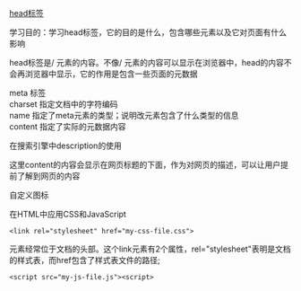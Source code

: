 
[head标签](https://developer.mozilla.org/zh-CN/docs/Learn/HTML/Introduction_to_HTML/The_head_metadata_in_HTML)


学习目的：学习head标签，它的目的是什么，包含哪些元素以及它对页面有什么影响  

head标签是/<head/> 元素的内容。不像/<body/> 元素的内容可以显示在浏览器中，head的内容不会再浏览器中显示，它的作用是包含一些页面的元数据  


meta 标签  
charset 指定文档中的字符编码  
name 指定了meta元素的类型；说明改元素包含了什么类型的信息  
content 指定了实际的元数据内容  


在搜索引擎中description的使用  
    <meta name="description" content="The Mozilla Developer Network (MDN) provides
    information about Open Web technologies including HTML, CSS, and APIs for both
    Web sites and HTML5 Apps. It also documents Mozilla products, like Firefox OS.">  

这里content的内容会显示在网页标题的下面，作为对网页的描述，可以让用户提前了解到网页的内容  


自定义图标  
    <link rel="shortcut icon" href="favicon.ico" type="image/x-icon">  


在HTML中应用CSS和JavaScript  

    <link rel="stylesheet" href="my-css-file.css">   

<link>元素经常位于文档的头部。这个link元素有2个属性，rel="stylesheet"表明是文档的样式表，而href包含了样式表文件的路径;  

    <script src="my-js-file.js"><script>

<script>部分没有必要非要放在文档头部；实际上把它放在文档的尾部（在</body>标签之前）是一个很好的选择，可以确保在加载脚本之前浏览器已经解析了HTML内容（如果脚本加载某个不存在的元素，浏览器会报错）  
脚本也可以放在<script>中，而不是指向外部脚本文件.  

为文档设定主语言  
    <html lang="en-US">  
    <p>Janpanese example: <span lang="jp">ご飯が熱い。</span>.</p>  

